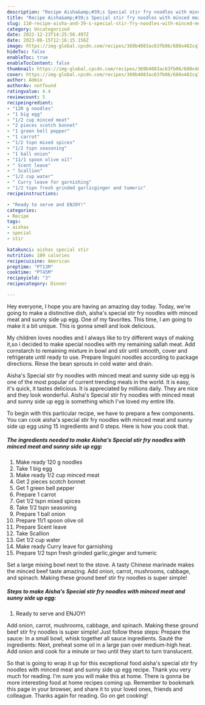 ```yaml
---
description: "Recipe Aisha&amp;#39;s Special stir fry noodles with minced meat and sunny side up egg yang Delicious"
title: "Recipe Aisha&amp;#39;s Special stir fry noodles with minced meat and sunny side up egg yang Delicious"
slug: 110-recipe-aisha-and-39-s-special-stir-fry-noodles-with-minced-meat-and-sunny-side-up-egg-yang-delicious
category: Uncategorized
date: 2022-12-23T14:25:50.497Z
date: 2023-06-15T12:16:15.156Z
image: https://img-global.cpcdn.com/recipes/369b4083ac63fb06/680x482cq70/aishas-special-stir-fry-noodles-with-minced-meat-and-sunny-side-up-egg-recipe-main-photo.jpg
hideToc: false
enableToc: true
enableTocContent: false
thumbnail: https://img-global.cpcdn.com/recipes/369b4083ac63fb06/680x482cq70/aishas-special-stir-fry-noodles-with-minced-meat-and-sunny-side-up-egg-recipe-main-photo.jpg
cover: https://img-global.cpcdn.com/recipes/369b4083ac63fb06/680x482cq70/aishas-special-stir-fry-noodles-with-minced-meat-and-sunny-side-up-egg-recipe-main-photo.jpg
author: Admin
authorAv: notfound
ratingvalue: 4.4
reviewcount: 5
recipeingredient:
- "120 g noodles"
- "1 big egg"
- "1/2 cup minced meat"
- "2 pieces scotch bonnet"
- "1 green bell pepper"
- "1 carrot"
- "1/2 tspn mixed spices"
- "1/2 tspn seasoning"
- "1 ball onion"
- "11/1 spoon olive oil"
- " Scent leave"
- " Scallion"
- "1/2 cup water"
- " Curry leave for garnishing"
- "1/2 tspn fresh grinded garlicginger and tumeric"
recipeinstructions:

- "Ready to serve and ENJOY!"
categories:
- Recipe
tags:
- aishas
- special
- stir

katakunci: aishas special stir 
nutrition: 109 calories
recipecuisine: American
preptime: "PT13M"
cooktime: "PT45M"
recipeyield: "3"
recipecategory: Dinner

---
```



Hey everyone, I hope you are having an amazing day today. Today, we're going to make a distinctive dish, aisha&#39;s special stir fry noodles with minced meat and sunny side up egg. One of my favorites. This time, I am going to make it a bit unique. This is gonna smell and look delicious.

My children loves noodles and I always like to try different ways of making it,so i decided to make special noodles with my remaining sallah meat. Add cornstarch to remaining mixture in bowl and stir until smooth, cover and refrigerate until ready to use. Prepare linguini noodles according to package directions. Rinse the bean sprouts in cold water and drain.

Aisha&#39;s Special stir fry noodles with minced meat and sunny side up egg is one of the most popular of current trending meals in the world. It is easy, it's quick, it tastes delicious. It is appreciated by millions daily. They are nice and they look wonderful. Aisha&#39;s Special stir fry noodles with minced meat and sunny side up egg is something which I've loved my entire life.


To begin with this particular recipe, we have to prepare a few components. You can cook aisha&#39;s special stir fry noodles with minced meat and sunny side up egg using 15 ingredients and 0 steps. Here is how you cook that.

<!--inarticleads1-->

##### The ingredients needed to make Aisha&#39;s Special stir fry noodles with minced meat and sunny side up egg:

1. Make ready 120 g noodles
1. Take 1 big egg
1. Make ready 1/2 cup minced meat
1. Get 2 pieces scotch bonnet
1. Get 1 green bell pepper
1. Prepare 1 carrot
1. Get 1/2 tspn mixed spices
1. Take 1/2 tspn seasoning
1. Prepare 1 ball onion
1. Prepare 11/1 spoon olive oil
1. Prepare  Scent leave
1. Take  Scallion
1. Get 1/2 cup water
1. Make ready  Curry leave for garnishing
1. Prepare 1/2 tspn fresh grinded garlic,ginger and tumeric


Set a large mixing bowl next to the stove. A tasty Chinese marinade makes the minced beef taste amazing. Add onion, carrot, mushrooms, cabbage, and spinach. Making these ground beef stir fry noodles is super simple! 

<!--inarticleads2-->

##### Steps to make Aisha&#39;s Special stir fry noodles with minced meat and sunny side up egg:


1. Ready to serve and ENJOY!

Add onion, carrot, mushrooms, cabbage, and spinach. Making these ground beef stir fry noodles is super simple! Just follow these steps: Prepare the sauce: In a small bowl, whisk together all sauce ingredients. Sauté the ingredients: Next, preheat some oil in a large pan over medium-high heat. Add onion and cook for a minute or two until they start to turn translucent. 

So that is going to wrap it up for this exceptional food aisha&#39;s special stir fry noodles with minced meat and sunny side up egg recipe. Thank you very much for reading. I'm sure you will make this at home. There is gonna be more interesting food at home recipes coming up. Remember to bookmark this page in your browser, and share it to your loved ones, friends and colleague. Thanks again for reading. Go on get cooking!
